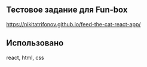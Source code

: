 

## Тестовое задание для Fun-box

https://nikitatrifonov.github.io/feed-the-cat-react-app/

## Использовано
react, html, css








